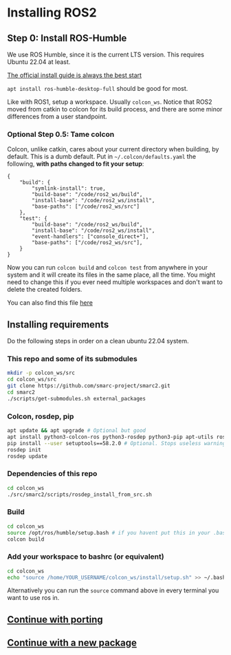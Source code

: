 # Installing ROS2


## Step 0: Install ROS-Humble
We use ROS Humble, since it is the current LTS version.
This requires Ubuntu 22.04 at least.

[The official install guide is always the best start](https://docs.ros.org/en/humble/Installation.html)

`apt install ros-humble-desktop-full` should be good for most.

Like with ROS1, setup a workspace. Usually `colcon_ws`.
Notice that ROS2 moved from catkin to colcon for its build process, and there are some minor differences from a user standpoint.



### Optional Step 0.5: Tame colcon
Colcon, unlike catkin, cares about your current directory when building, by default.
This is a dumb default.
Put in `~/.colcon/defaults.yaml` the following, **with paths changed to fit your setup**:
```
{
    "build": {
        "symlink-install": true,
        "build-base": "/code/ros2_ws/build",
        "install-base": "/code/ros2_ws/install",
        "base-paths": ["/code/ros2_ws/src"]
    },
    "test": {
        "build-base": "/code/ros2_ws/build",
        "install-base": "/code/ros2_ws/install",
        "event-handlers": ["console_direct+"],
        "base-paths": ["/code/ros2_ws/src"],
    }
}
```
Now you can run `colcon build` and `colcon test` from anywhere in your system and it will create its files in the same place, all the time.
You might need to change this if you ever need multiple workspaces and don't want to delete the created folders.

You can also find this file [here](../docker/defaults.yaml)

## Installing requirements
Do the following steps in order on a clean ubuntu 22.04 system.

### This repo and some of its submodules
```bash
mkdir -p colcon_ws/src
cd colcon_ws/src
git clone https://github.com/smarc-project/smarc2.git
cd smarc2
./scripts/get-submodules.sh external_packages
```

### Colcon, rosdep, pip
```bash
apt update && apt upgrade # Optional but good
apt install python3-colcon-ros python3-rosdep python3-pip apt-utils ros-dev-tools
pip install --user setuptools==58.2.0 # Optional. Stops useless warnings when building
rosdep init
rosdep update
```


### Dependencies of this repo
```bash
cd colcon_ws
./src/smarc2/scripts/rosdep_install_from_src.sh
```

### Build
```bash
cd colcon_ws
source /opt/ros/humble/setup.bash # if you havent put this in your .bashrc
colcon build
```

### Add your workspace to bashrc (or equivalent)
```bash
cd colcon_ws
echo "source /home/YOUR_USERNAME/colcon_ws/install/setup.sh" >> ~/.bashrc
```
Alternatively you can run the `source` command above in every terminal you want to use ros in.


## [Continue with porting](./Porting%20a%20package.md)

## [Continue with a new package](./Making%20a%20new%20package.md)
